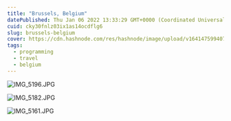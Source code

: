 ```yaml
---
title: "Brussels, Belgium"
datePublished: Thu Jan 06 2022 13:33:29 GMT+0000 (Coordinated Universal Time)
cuid: cky30fnlz03ix1as14ocdflg6
slug: brussels-belgium
cover: https://cdn.hashnode.com/res/hashnode/image/upload/v1641475994071/4qvKah8N9E.jpeg
tags:
  - programming
  - travel
  - belgium
---
```


![IMG_5196.JPG](https://cdn.hashnode.com/res/hashnode/image/upload/v1641475994071/4qvKah8N9E.jpeg)

![IMG_5182.JPG](https://cdn.hashnode.com/res/hashnode/image/upload/v1641475996065/hL-9oYrY5A.jpeg)

![IMG_5161.JPG](https://cdn.hashnode.com/res/hashnode/image/upload/v1641475997897/ZC-v6pFp5.jpeg)
